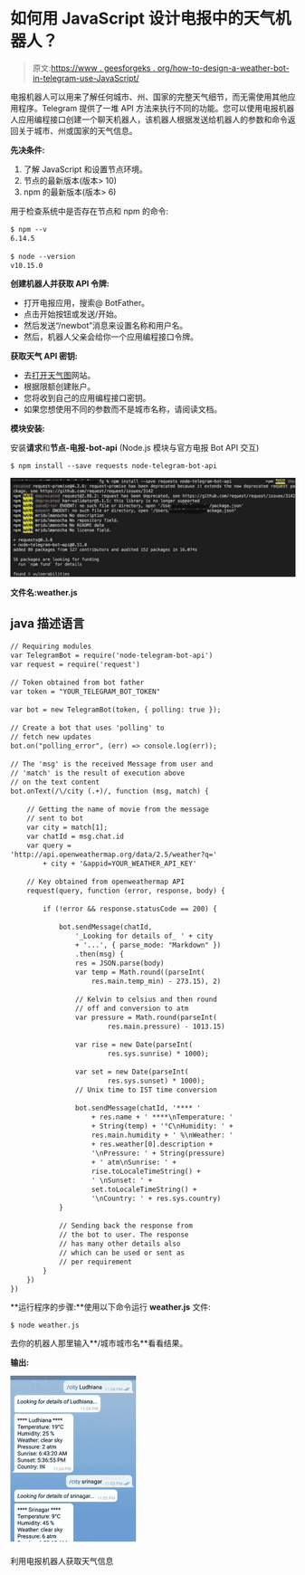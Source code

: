 # 如何用 JavaScript 设计电报中的天气机器人？

> 原文:[https://www . geesforgeks . org/how-to-design-a-weather-bot-in-telegram-use-JavaScript/](https://www.geeksforgeeks.org/how-to-design-a-weather-bot-in-telegram-using-javascript/)

电报机器人可以用来了解任何城市、州、国家的完整天气细节，而无需使用其他应用程序。Telegram 提供了一堆 API 方法来执行不同的功能。您可以使用电报机器人应用编程接口创建一个聊天机器人，该机器人根据发送给机器人的参数和命令返回关于城市、州或国家的天气信息。

**先决条件:**

1.  了解 JavaScript 和设置节点环境。
2.  节点的最新版本(版本> 10)
3.  npm 的最新版本(版本> 6)

用于检查系统中是否存在节点和 npm 的命令:

```
$ npm --v
6.14.5

$ node --version
v10.15.0
```

**创建机器人并获取 API 令牌:**

*   打开电报应用，搜索@ BotFather。
*   点击开始按钮或发送/开始。
*   然后发送“/newbot”消息来设置名称和用户名。
*   然后，机器人父亲会给你一个应用编程接口令牌。

**获取天气 API 密钥:**

*   去[打开天气图](https://home.openweathermap.org/users/sign_up)网站。
*   根据限额创建账户。
*   您将收到自己的应用编程接口密钥。
*   如果您想使用不同的参数而不是城市名称，请阅读文档。

**模块安装:**

安装**请求**和**节点-电报-bot-api** (Node.js 模块与官方电报 Bot API 交互)

```
$ npm install --save requests node-telegram-bot-api
```

![](img/53016471579e82fce0d757ce0e63ab91.png)

**文件名:weather.js**

## java 描述语言

```
// Requiring modules
var TelegramBot = require('node-telegram-bot-api')
var request = require('request')

// Token obtained from bot father
var token = "YOUR_TELEGRAM_BOT_TOKEN"

var bot = new TelegramBot(token, { polling: true });

// Create a bot that uses 'polling' to
// fetch new updates
bot.on("polling_error", (err) => console.log(err));

// The 'msg' is the received Message from user and
// 'match' is the result of execution above
// on the text content
bot.onText(/\/city (.+)/, function (msg, match) {

    // Getting the name of movie from the message
    // sent to bot
    var city = match[1];
    var chatId = msg.chat.id
    var query =
'http://api.openweathermap.org/data/2.5/weather?q='
        + city + '&appid=YOUR_WEATHER_API_KEY'

    // Key obtained from openweathermap API
    request(query, function (error, response, body) {

        if (!error && response.statusCode == 200) {

            bot.sendMessage(chatId,
                '_Looking for details of_ ' + city
                + '...', { parse_mode: "Markdown" })
                .then(msg) {
                res = JSON.parse(body)
                var temp = Math.round((parseInt(
                    res.main.temp_min) - 273.15), 2)

                // Kelvin to celsius and then round
                // off and conversion to atm
                var pressure = Math.round(parseInt(
                        res.main.pressure) - 1013.15)

                var rise = new Date(parseInt(
                        res.sys.sunrise) * 1000);

                var set = new Date(parseInt(
                        res.sys.sunset) * 1000);
                // Unix time to IST time conversion

                bot.sendMessage(chatId, '**** '
                    + res.name + ' ****\nTemperature: '
                    + String(temp) + '°C\nHumidity: ' +
                    res.main.humidity + ' %\nWeather: '
                    + res.weather[0].description +
                    '\nPressure: ' + String(pressure)
                    + ' atm\nSunrise: ' +
                    rise.toLocaleTimeString() +
                    ' \nSunset: ' +
                    set.toLocaleTimeString() +
                    '\nCountry: ' + res.sys.country)
            }

            // Sending back the response from
            // the bot to user. The response
            // has many other details also
            // which can be used or sent as
            // per requirement
        }
    })
})
```

**运行程序的步骤:**使用以下命令运行 **weather.js** 文件:

```
$ node weather.js
```

去你的机器人那里输入**/城市城市名**看看结果。

**输出:**

![](img/78472f22b4c2be475dea2ce0189cb5e6.png)

利用电报机器人获取天气信息